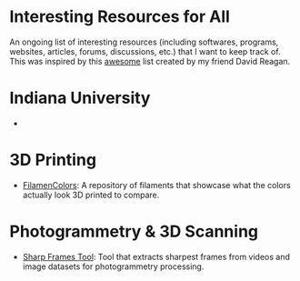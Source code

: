 # Interesting Resources for All
An ongoing list of interesting resources (including softwares, programs, websites, articles, forums, discussions, etc.) that I want to keep track of. This was inspired by this [awesome](https://github.iu.edu/dmreagan/awesome-avl?tab=readme-ov-file) list created by my friend David Reagan.

# Indiana University
- 
# 3D Printing
- [FilamenColors](https://filamentcolors.xyz/library/): A repository of filaments that showcase what the colors actually look 3D printed to compare.
# Photogrammetry & 3D Scanning
- [Sharp Frames Tool](https://sharp-frames.reflct.app/): Tool that extracts sharpest frames from videos and image datasets for photogrammetry processing.

